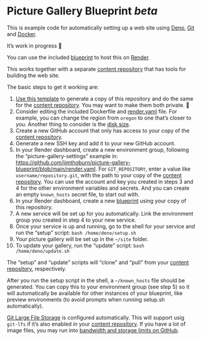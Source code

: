 # Picture Gallery Blueprint _beta_

This is example code for automatically setting up a web site using [Deno](https://deno.land), [Git](https://git-scm.com) and [Docker](https://www.docker.com).

It’s work in progress 🚧

You can use the included [blueprint](https://render.com/docs/infrastructure-as-code) to host this on [Render](https://render.com/).

This works together with a separate [content repository](https://github.com/jimthoburn/picture-gallery) that has tools for building the web site.

The basic steps to get it working are:

1. [Use this template](https://github.com/jimthoburn/picture-gallery-blueprint/generate) to generate a copy of this repository and do the same for the [content repository](https://github.com/jimthoburn/picture-gallery). You may want to make them both private. 🔐
2. Consider editing the included Dockerfile and [render.yaml](render.yaml) file. For example, you can change the region from `oregon` to one that’s closer to you. Another thing to consider is the [disk size](https://render.com/docs/disks).
2. Create a new GitHub account that only has access to your copy of the [content repository](https://github.com/jimthoburn/picture-gallery).
3. Generate a new SSH key and add it to your new GitHub account.
4. In your Render dashboard, create a new environment group, following the “picture-gallery-settings” example in: https://github.com/jimthoburn/picture-gallery-blueprint/blob/main/render.yaml. For `GIT_REPOSITORY`, enter a value like `username/repository.git`, with the path to your copy of the  [content repository](https://github.com/jimthoburn/picture-gallery). You can use the account and key you created in steps 3 and 4 for the other environment variables and secrets. And you can create an empty `known_hosts` secret file, to start out with.
5. In your Render dashboard, create a new [blueprint](https://render.com/docs/infrastructure-as-code) using your copy of this repository.
6. A new service will be set up for you automatically. Link the environment group you created in step 4 to your new service.
7. Once your service is up and running, go to the shell for your service and run the “setup” script: `bash /home/deno/setup.sh`
8. Your picture gallery will be set up in the `~/site` folder.
9. To update your gallery, run the “update” script: `bash /home/deno/update.sh`

The “setup” and “update” scripts will “clone” and “pull” from your [content repository](https://github.com/jimthoburn/picture-gallery), respectively.

After you run the setup script in the shell, a `~/known_hosts` file should be generated. You can copy this to your environment group (see step 5) so it will automatically be available for other instances of your blueprint, like preview environments (to avoid prompts when running setup.sh automatically).

[Git Large File Storage](https://git-lfs.github.com/) is configured automatically. This will support usig `git-lfs` if it’s also enabled in your [content repository](https://github.com/jimthoburn/picture-gallery). If you have a lot of image files, you may run into [bandwidth and storage limits on GitHub](https://docs.github.com/en/repositories/working-with-files/managing-large-files/about-storage-and-bandwidth-usage).
